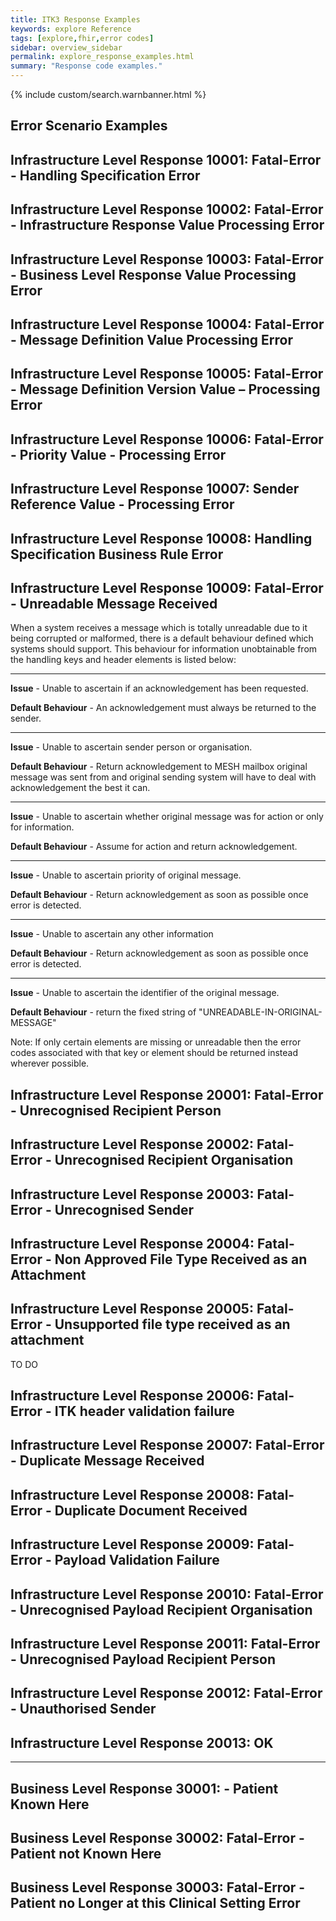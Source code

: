 ```yaml
---
title: ITK3 Response Examples
keywords: explore Reference
tags: [explore,fhir,error codes]
sidebar: overview_sidebar
permalink: explore_response_examples.html
summary: "Response code examples."
---
```


{% include custom/search.warnbanner.html %}

## Error Scenario Examples ##

## Infrastructure Level Response 10001: Fatal-Error - Handling Specification Error ##

<script src="https://gist.github.com/IOPS-DEV/ae61ef54e2827502cf382e3a6e19a986.js"></script>

## Infrastructure Level Response 10002: Fatal-Error - Infrastructure Response Value Processing Error ##

<script src="https://gist.github.com/IOPS-DEV/313aeb38232f92aacdbabf235f24b0af.js"></script>

## Infrastructure Level Response 10003: Fatal-Error - Business Level Response Value Processing Error ##

<script src="https://gist.github.com/IOPS-DEV/66b215872b5c4b9f125904b86add2a13.js"></script>

## Infrastructure Level Response 10004: Fatal-Error - Message Definition Value Processing Error ##

<script src="https://gist.github.com/IOPS-DEV/65c1971379ca58788d57caecccb64ab4.js"></script>

## Infrastructure Level Response 10005: Fatal-Error - Message Definition Version Value – Processing Error ##

<script src="https://gist.github.com/IOPS-DEV/1af0659abda0358f2fc1da5e48c32aaa.js"></script>

## Infrastructure Level Response 10006: Fatal-Error - Priority Value - Processing Error ##

<script src="https://gist.github.com/IOPS-DEV/8d97f3f8f10863669f22b913b5427ad4.js"></script>

## Infrastructure Level Response 10007: Sender Reference Value - Processing Error ##

<script src="https://gist.github.com/IOPS-DEV/442295632e65283c9bc93277f724f4ba.js"></script>

## Infrastructure Level Response 10008: Handling Specification Business Rule Error ##

<script src="https://gist.github.com/IOPS-DEV/92be67019cff622998091ea3510e1987.js"></script>

## Infrastructure Level Response 10009: Fatal-Error - Unreadable Message Received ##

When a system receives a message which is totally unreadable due to it being corrupted or malformed, there is a default behaviour defined which systems should support. This behaviour for information unobtainable from the handling keys and header elements is listed below:

----------

**Issue** - Unable to ascertain if an acknowledgement has been requested.

**Default Behaviour** - An acknowledgement must always be returned to the sender.

----------

**Issue** - Unable to ascertain sender person or organisation.

**Default Behaviour** - Return acknowledgement to MESH mailbox original message was sent from and original sending system will have to deal with acknowledgement the best it can. 

----------

**Issue** - Unable to ascertain whether original message was for action or only for information.

**Default Behaviour** - Assume for action and return acknowledgement.

----------

**Issue** - Unable to ascertain priority of original message.

**Default Behaviour** - Return acknowledgement as soon as possible once error is detected. 

----------

**Issue** - Unable to ascertain any other information

**Default Behaviour** - Return acknowledgement as soon as possible once error is detected. 

----------

**Issue** - Unable to ascertain the identifier of the original message.

**Default Behaviour** - return the fixed string of "UNREADABLE-IN-ORIGINAL-MESSAGE"

Note: If only certain elements are missing or unreadable then the error codes associated with that key or element should be returned instead wherever possible.

<script src="https://gist.github.com/IOPS-DEV/88e98b35e38e00d6f9f4f2ed0f898137.js"></script>


## Infrastructure Level Response 20001: Fatal-Error - Unrecognised Recipient Person ##

<script src="https://gist.github.com/IOPS-DEV/a50afeaaa7cfeb3e14bf91ae20821590.js"></script>

## Infrastructure Level Response 20002: Fatal-Error - Unrecognised Recipient Organisation ##

<script src="https://gist.github.com/IOPS-DEV/be0aff85266ea704133490609f3d72c4.js"></script>

## Infrastructure Level Response 20003: Fatal-Error - Unrecognised Sender ##

<script src="https://gist.github.com/IOPS-DEV/ff8cab7b593fba2f668724b5106bf984.js"></script>

## Infrastructure Level Response 20004: Fatal-Error - Non Approved File Type Received as an Attachment ##

<script src="https://gist.github.com/IOPS-DEV/4a85440beba40460110e1ad6511e79ea.js"></script>

## Infrastructure Level Response 20005: Fatal-Error - Unsupported file type received as an attachment ##

TO DO

## Infrastructure Level Response 20006: Fatal-Error - ITK header validation failure ##

<script src="https://gist.github.com/IOPS-DEV/c9d8f3c6604bd9fb930726a3678c8b15.js"></script>

## Infrastructure Level Response 20007: Fatal-Error - Duplicate Message Received ##

<script src="https://gist.github.com/IOPS-DEV/30971d3a9dc414caea8db1b0dd339f7d.js"></script>

## Infrastructure Level Response 20008: Fatal-Error - Duplicate Document Received ##

<script src="https://gist.github.com/IOPS-DEV/c87f2fc1d4aa11f4c9edf69e7873ece5.js"></script>

## Infrastructure Level Response 20009: Fatal-Error - Payload Validation Failure ##

<script src="https://gist.github.com/IOPS-DEV/e383f75a43e258adfc2bd20b93ef4bc1.js"></script>

## Infrastructure Level Response 20010: Fatal-Error - Unrecognised Payload Recipient Organisation ##

<script src="https://gist.github.com/IOPS-DEV/035cd398b95719b3f133f5bd4bf7186e.js"></script>

## Infrastructure Level Response 20011: Fatal-Error - Unrecognised Payload Recipient Person ##

<script src="https://gist.github.com/IOPS-DEV/7773b458b80a1a9ff2c649e84ddd23fb.js"></script>

## Infrastructure Level Response 20012: Fatal-Error - Unauthorised Sender ##

<script src="https://gist.github.com/IOPS-DEV/8a0090e678251e23b5ecfb78d851149f.js"></script>

## Infrastructure Level Response 20013: OK ##

<script src="https://gist.github.com/IOPS-DEV/56fdf8105c60efa5811342a924ffe0fc.js"></script>

----------

## Business Level Response 30001:  - Patient Known Here ##

<script src="https://gist.github.com/IOPS-DEV/402cb8cfa1c134efb7f8b2cbd24f83af.js"></script>

## Business Level Response 30002: Fatal-Error - Patient not Known Here ##

<script src="https://gist.github.com/IOPS-DEV/bb187a8ff421bfb5b39a9d3abf1811fa.js"></script>

## Business Level Response 30003: Fatal-Error - Patient no Longer at this Clinical Setting Error ##

<script src="https://gist.github.com/IOPS-DEV/cf7eed45cfcf6523b3c40d7cb21f1612.js"></script>
